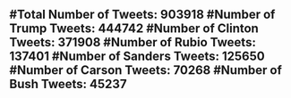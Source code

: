 #Total Number of Tweets: 903918 
#Number of Trump Tweets: 444742
#Number of Clinton Tweets: 371908
#Number of Rubio Tweets: 137401
#Number of Sanders Tweets: 125650
#Number of Carson Tweets: 70268
#Number of Bush Tweets: 45237
---
